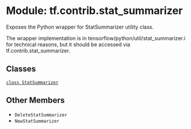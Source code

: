 <div itemscope itemtype="http://developers.google.com/ReferenceObject">
<meta itemprop="name" content="tf.contrib.stat_summarizer" />
<meta itemprop="path" content="Stable" />
<meta itemprop="property" content="DeleteStatSummarizer"/>
<meta itemprop="property" content="NewStatSummarizer"/>
</div>

# Module: tf.contrib.stat_summarizer

Exposes the Python wrapper for StatSummarizer utility class.

<!-- Placeholder for "Used in" -->

The wrapper implementation is in tensorflow/python/util/stat_summarizer.i for
technical reasons, but it should be accessed via tf.contrib.stat_summarizer.

## Classes

[`class StatSummarizer`](../../tf/contrib/stat_summarizer/StatSummarizer.md)

## Other Members

* `DeleteStatSummarizer` <a id="DeleteStatSummarizer"></a>
* `NewStatSummarizer` <a id="NewStatSummarizer"></a>
